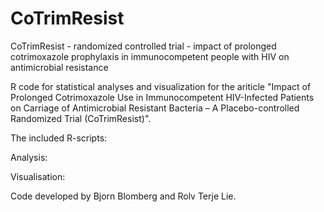 # CoTrimResist
CoTrimResist - randomized controlled trial - impact of prolonged cotrimoxazole prophylaxis in immunocompetent people with HIV on antimicrobial resistance

R code for statistical analyses and visualization for the ariticle "Impact of Prolonged Cotrimoxazole Use in Immunocompetent HIV-Infected Patients on Carriage of Antimicrobial Resistant Bacteria – A Placebo-controlled Randomized Trial (CoTrimResist)".

The included R-scripts:

Analysis:

Visualisation:

Code developed by Bjorn Blomberg and Rolv Terje Lie.
